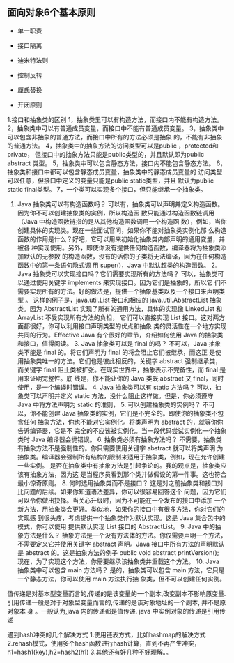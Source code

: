 ## 面向对象6个基本原则

- 单一职责

- 接口隔离

- 迪米特法则

- 控制反转

- 厘氏替换

- 开闭原则

1.接口和抽象类的区别 1，抽象类里可以有构造方法，而接口内不能有构造方法。 2，抽象类中可以有普通成员变量，而接口中不能有普通成员变量。 3，抽象类中可以包含非抽象的普通方法，而接口中所有的方法必须是抽象 的，不能有非抽象的普通方法。 4，抽象类中的抽象方法的访问类型可以是public ，protected和private， 但接口中的抽象方法只能是public类型的，并且默认即为public abstract 类型。 5，抽象类中可以包含静态方法，接口内不能包含静态方法。 6，抽象类和接口中都可以包含静态成员变量，抽象类中的静态成员变量的 访问类型可以任意，但接口中定义的变量只能是public static类型，并且 默认为public static final类型。 7，一个类可以实现多个接口，但只能继承一个抽象类。
1. Java 抽象类可以有构造函数吗？ 可以有，抽象类可以声明并定义构造函数。因为你不可以创建抽象类的实例，所以构造函 数只能通过构造函数链调用（Java 中构造函数链指的是从其他构造函数调用一个构造函 数），例如，当你创建具体的实现类。现在一些面试官问，如果你不能对抽象类实例化那 么构造函数的作用是什么？好吧，它可以用来初始化抽象类内部声明的通用变量，并被各 种实现使用。另外，即使你没有提供任何构造函数，编译器将为抽象类添加默认的无参数
的构造函数，没有的话你的子类将无法编译，因为在任何构造函数中的第一条语句隐式调 用 super()，Java 中默认超类的构造函数。 2. Java 抽象类可以实现接口吗？它们需要实现所有的方法吗？ 可以，抽象类可以通过使用关键字 implements 来实现接口。因为它们是抽象的，所以它 们不需要实现所有的方法。好的做法是，提供一个抽象基类以及一个接口来声明类型 。 这样的例子是，java.util.List 接口和相应的 java.util.AbstractList 抽象类。因为 AbstractList 实现了所有的通用方法，具体的实现像 LinkedList 和 ArrayList 不受实现所有方法的负担， 它们可以直接实现 List 接口。这对两方面都很好，你可以利用接口声明类型的优点和抽象 类的灵活性在一个地方实现共同的行为。Effective Java 有个很好的章节，介绍如何使用 Java 的抽象类和接口，值得阅读。 3. Java 抽象类可以是 final 的吗？ 不可以，Java 抽象类不能是 final 的。将它们声明为 final 的将会阻止它们被继承，而这正 是使用抽象类唯一的方法。它们也是彼此相反的，关键字 abstract 强制继承类，而关键字 final 阻止类被扩张。在现实世界中，抽象表示不完备性，而 final 是用来证明完整性。底 线是，你不能让你的 Java 类既 abstract 又 final，同时使用，是一个编译时错误。 4. Java 抽象类可以有 static 方法吗？ 可以，抽象类可以声明并定义 static 方法，没什么阻止这样做。但是，你必须遵守 Java 中将方法声明为 static 的准则， 5. 可以创建抽象类的实例吗？ 不可以，你不能创建 Java 抽象类的实例，它们是不完全的。即使你的抽象类不包含任何 抽象方法，你也不能对它实例化。将类声明为 abstract 的，就等你你告诉编译器，它是不 完全的不应该被实例化。当一段代码尝试实例化一个抽象类时 Java 编译器会抛错误。 6. 抽象类必须有抽象方法吗？ 不需要，抽象类有抽象方法不是强制性的。你只需要使用关键字 abstract 就可以将类声明 为抽象类。编译器会强制所有结构的限制来适用于抽象类，例如，现在允许创建一些实例。 是否在抽象类中有抽象方法是引起争论的。我的观点是，抽象类应该有抽象方法，因为这 是当程序员看到那个类并做假设的第一件事。这也符合最小惊奇原则。 8. 何时选用抽象类而不是接口？ 这是对之前抽象类和接口对比问题的后续。如果你知道语法差异，你可以很容易回答这个 问题，因为它们可以令你做出抉择。当关心升级时，因为不可能在一个发布的接口中添加 一个新方法，用抽象类会更好。类似地，如果你的接口中有很多方法，你对它们的实现感 到很头疼，考虑提供一个抽象类作为默认实现。这是 Java 集合包中的模式，你可以使用 提供默认实现 List 接口的 AbstractList。 9. Java 中的抽象方法是什么？ 抽象方法是一个没有方法体的方法。你仅需要声明一个方法，不需要定义它并使用关键字 abstract 声明。Java 接口中所有方法的声明默认是 abstract 的。这是抽象方法的例子 public void abstract printVersion(); 现在，为了实现这个方法，你需要继承该抽象类并重载这个方法。 10. Java 抽象类中可以包含 main 方法吗？ 是的，抽象类可以包含 main 方法，它只是一个静态方法，你可以使用 main 方法执行抽 象类，但不可以创建任何实例。


值传递是对基本型变量而言的,传递的是该变量的一个副本,改变副本不影响原变量. 引用传递一般是对于对象型变量而言的,传递的是该对象地址的一个副本, 并不是原对象本 身 。一般认为,java 内的传递都是值传递. java 中实例对象的传递是引用传递 


遇到hash冲突的几个解决方式
1.使用链表方式，比如hashmap的解决方式
2.rehash模式，使用多个hash函数进行hash计算，直到不再产生冲突，h1=hash1(key),h2=hash2(h1)
3.其他还有好几种不好理解。。